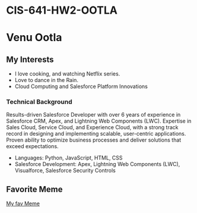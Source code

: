 # CIS-641-HW2-OOTLA
# Venu Ootla

## My Interests
- I love cooking, and watching Netflix series.
- Love to dance in the Rain.
- Cloud Computing and Salesforce Platform Innovations

### Technical Background
Results-driven Salesforce Developer with over 6 years of experience in Salesforce CRM, Apex, and Lightning Web Components (LWC). Expertise in Sales Cloud, Service Cloud, and Experience Cloud, with a strong track record in designing and implementing scalable, user-centric applications. Proven ability to optimize business processes and deliver solutions that exceed expectations.
- Languages: Python, JavaScript, HTML, CSS
- Salesforce Development: Apex, Lightning Web Components (LWC), Visualforce, Salesforce Security Controls
## Favorite Meme
[My fav Meme](https://i.pinimg.com/736x/aa/b9/ee/aab9eef3d4f0d2f6a5665f67dd2a94d1--funniest-memes-the-funniest.jpg)